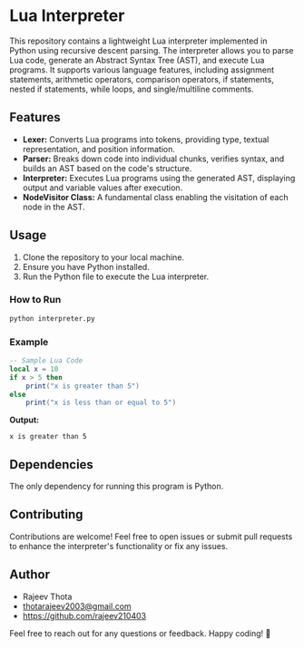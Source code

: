 # Lua Interpreter

This repository contains a lightweight Lua interpreter implemented in Python using recursive descent parsing. The interpreter allows you to parse Lua code, generate an Abstract Syntax Tree (AST), and execute Lua programs. It supports various language features, including assignment statements, arithmetic operators, comparison operators, if statements, nested if statements, while loops, and single/multiline comments.

## Features

- **Lexer:** Converts Lua programs into tokens, providing type, textual representation, and position information.
- **Parser:** Breaks down code into individual chunks, verifies syntax, and builds an AST based on the code's structure.
- **Interpreter:** Executes Lua programs using the generated AST, displaying output and variable values after execution.
- **NodeVisitor Class:** A fundamental class enabling the visitation of each node in the AST.

## Usage

1. Clone the repository to your local machine.
2. Ensure you have Python installed.
3. Run the Python file to execute the Lua interpreter.

### How to Run

```bash
python interpreter.py
```

### Example

```lua
-- Sample Lua Code
local x = 10
if x > 5 then
    print("x is greater than 5")
else
    print("x is less than or equal to 5")
```

**Output:**
```
x is greater than 5
```

## Dependencies

The only dependency for running this program is Python.

## Contributing

Contributions are welcome! Feel free to open issues or submit pull requests to enhance the interpreter's functionality or fix any issues.


## Author

- Rajeev Thota  
- thotarajeev2003@gmail.com  
- https://github.com/rajeev210403

Feel free to reach out for any questions or feedback. Happy coding! 🚀
